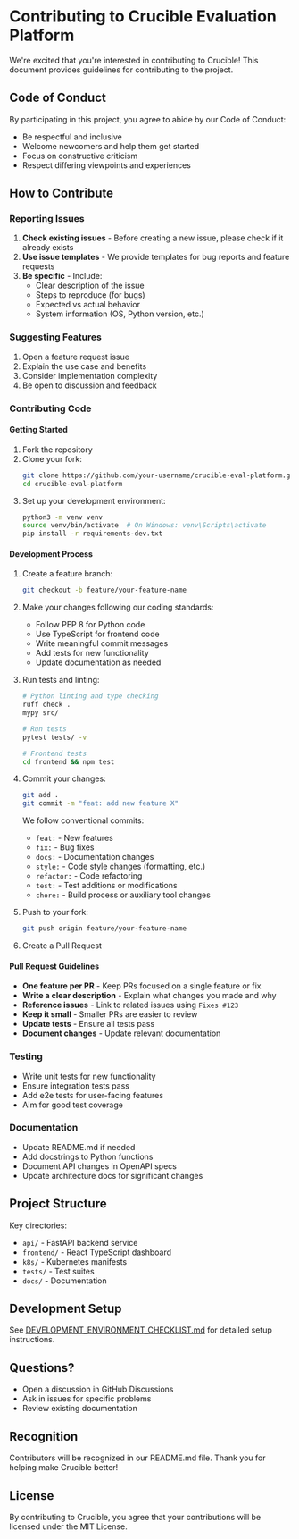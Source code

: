 # Contributing to Crucible Evaluation Platform

We're excited that you're interested in contributing to Crucible! This document provides guidelines for contributing to the project.

## Code of Conduct

By participating in this project, you agree to abide by our Code of Conduct:
- Be respectful and inclusive
- Welcome newcomers and help them get started
- Focus on constructive criticism
- Respect differing viewpoints and experiences

## How to Contribute

### Reporting Issues

1. **Check existing issues** - Before creating a new issue, please check if it already exists
2. **Use issue templates** - We provide templates for bug reports and feature requests
3. **Be specific** - Include:
   - Clear description of the issue
   - Steps to reproduce (for bugs)
   - Expected vs actual behavior
   - System information (OS, Python version, etc.)

### Suggesting Features

1. Open a feature request issue
2. Explain the use case and benefits
3. Consider implementation complexity
4. Be open to discussion and feedback

### Contributing Code

#### Getting Started

1. Fork the repository
2. Clone your fork:
   ```bash
   git clone https://github.com/your-username/crucible-eval-platform.git
   cd crucible-eval-platform
   ```
3. Set up your development environment:
   ```bash
   python3 -m venv venv
   source venv/bin/activate  # On Windows: venv\Scripts\activate
   pip install -r requirements-dev.txt
   ```

#### Development Process

1. Create a feature branch:
   ```bash
   git checkout -b feature/your-feature-name
   ```

2. Make your changes following our coding standards:
   - Follow PEP 8 for Python code
   - Use TypeScript for frontend code
   - Write meaningful commit messages
   - Add tests for new functionality
   - Update documentation as needed

3. Run tests and linting:
   ```bash
   # Python linting and type checking
   ruff check .
   mypy src/
   
   # Run tests
   pytest tests/ -v
   
   # Frontend tests
   cd frontend && npm test
   ```

4. Commit your changes:
   ```bash
   git add .
   git commit -m "feat: add new feature X"
   ```

   We follow conventional commits:
   - `feat:` - New features
   - `fix:` - Bug fixes
   - `docs:` - Documentation changes
   - `style:` - Code style changes (formatting, etc.)
   - `refactor:` - Code refactoring
   - `test:` - Test additions or modifications
   - `chore:` - Build process or auxiliary tool changes

5. Push to your fork:
   ```bash
   git push origin feature/your-feature-name
   ```

6. Create a Pull Request

#### Pull Request Guidelines

- **One feature per PR** - Keep PRs focused on a single feature or fix
- **Write a clear description** - Explain what changes you made and why
- **Reference issues** - Link to related issues using `Fixes #123`
- **Keep it small** - Smaller PRs are easier to review
- **Update tests** - Ensure all tests pass
- **Document changes** - Update relevant documentation

### Testing

- Write unit tests for new functionality
- Ensure integration tests pass
- Add e2e tests for user-facing features
- Aim for good test coverage

### Documentation

- Update README.md if needed
- Add docstrings to Python functions
- Document API changes in OpenAPI specs
- Update architecture docs for significant changes

## Project Structure

Key directories:
- `api/` - FastAPI backend service
- `frontend/` - React TypeScript dashboard
- `k8s/` - Kubernetes manifests
- `tests/` - Test suites
- `docs/` - Documentation

## Development Setup

See [DEVELOPMENT_ENVIRONMENT_CHECKLIST.md](DEVELOPMENT_ENVIRONMENT_CHECKLIST.md) for detailed setup instructions.

## Questions?

- Open a discussion in GitHub Discussions
- Ask in issues for specific problems
- Review existing documentation

## Recognition

Contributors will be recognized in our README.md file. Thank you for helping make Crucible better!

## License

By contributing to Crucible, you agree that your contributions will be licensed under the MIT License.